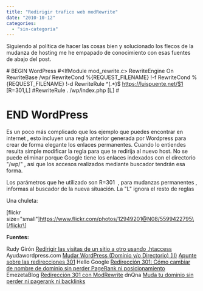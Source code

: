 ```yaml
---
title: "Redirigir trafico web modRewrite"
date: "2010-10-12"
categories: 
  - "sin-categoria"
---
```


Siguiendo al política de hacer las cosas bien y solucionado los flecos de la mudanza de hosting me he empapado de conocimiento con esas fuentes de abajo del post.

\# BEGIN WordPress
#<IfModule mod\_rewrite.c>
RewriteEngine On
RewriteBase /wp/
RewriteCond %{REQUEST\_FILENAME} !-f
RewriteCond %{REQUEST\_FILENAME} !-d
RewriteRule ^(.\*)$ https://luispuente.net/$1 \[R=301,L\]
#RewriteRule . /wp/index.php \[L\]
#</IfModule>

# END WordPress

Es un poco más complicado que los ejemplo que puedes encontrar en internet , esto incluyen una regla anterior generada por Wordpress para crear de forma elegante los enlaces permanentes. Cuando lo entiendes resulta simple modificar la regla para que te redirija al nuevo host. No se puede eliminar porque Google tiene los enlaces indexados con el directorio "/wp/" , asi que los accesos realizados mediante buscador tendrán esa forma.

Los parámetros que he utilizado son R=301  , para mudanzas permanentes , informas al buscador de la nueva situación. La "L" ignora el resto de reglas

Una chuleta:

\[flickr size="small"\]https://www.flickr.com/photos/12949201@N08/5599422795\[/flickr\]

**Fuentes:**

Rudy Girón [Redirigir las visitas de un sitio a otro usando .htaccess](https://www.rudygiron.com/ciberspacio/redirigir-las-visitas-de-un-sitio-a-otro-usando-htaccess.html) Ayudawordpress.com [Mudar WordPress (Dominio y/o Directorio) (II)](https://ayudawordpress.com/mudar-wordpress-dominio-yo-directorio-ii/) [Apunte sobre las redirecciones 301](https://ayudawordpress.com/apunte-sobre-las-redirecciones-301/) Hello Google [Redirección 301: Cómo cambiar de nombre de dominio sin perder PageRank ni posicionamiento](https://www.hellogoogle.com/301_cambiar_dominio_page_rank/) EmezetaBlog [Redirección 301 con ModRewrite](https://www.emezeta.com/articulos/redireccion-301-cambiando-de-url) dnQna [Muda tu dominio sin perder ni pagerank ni backlinks](https://dnqna.com/seo/muda-tu-dominio-sin-perder-ni-pagerank-ni-backlinks/)
